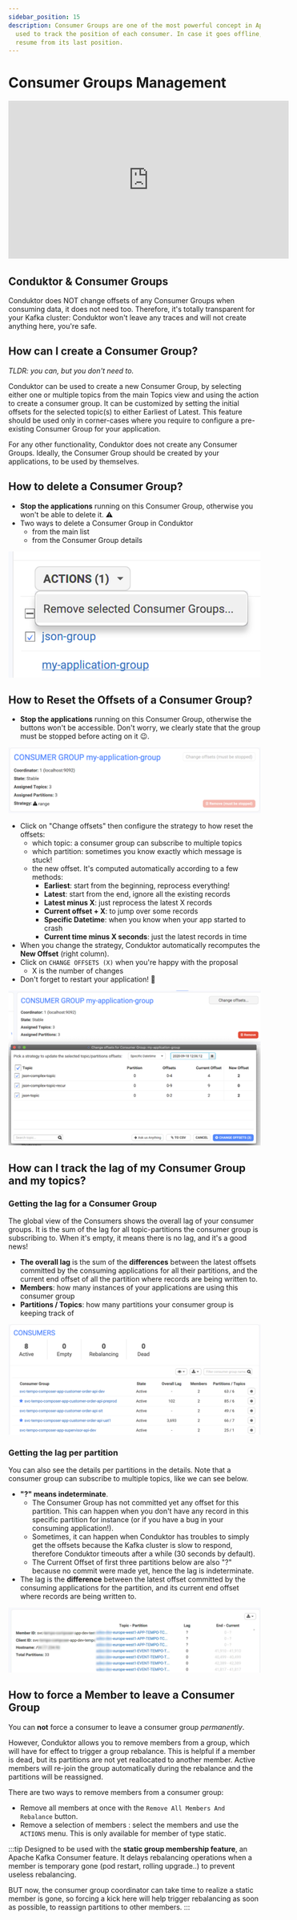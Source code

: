 ```yaml
---
sidebar_position: 15
description: Consumer Groups are one of the most powerful concept in Apache Kafka. It is
  used to track the position of each consumer. In case it goes offline, it can
  resume from its last position.
---
```


# Consumer Groups Management

<iframe
  width="560"
  height="315"
  src="https://www.youtube.com/embed/RCpjLuZyPq4"
  title="YouTube video player"
  frameborder="0"
  allow="accelerometer; autoplay; clipboard-write; encrypted-media; gyroscope; picture-in-picture"
  allowfullscreen
></iframe>

## Conduktor & Consumer Groups

Conduktor does NOT change offsets of any Consumer Groups when consuming data, it does not need too. Therefore, it's totally transparent for your Kafka cluster: Conduktor won't leave any traces and will not create anything here, you're safe.

## How can I create a Consumer Group?

_TLDR: you can, but you don't need to._

Conduktor can be used to create a new Consumer Group, by selecting either one or multiple topics from the main Topics view and using the action to create a consumer group. It can be customized by setting the initial offsets for the selected topic(s) to either Earliest of Latest. This feature should be used only in corner-cases where you require to configure a pre-existing Consumer Group for your application.

For any other functionality, Conduktor does not create any Consumer Groups. Ideally, the Consumer Group should be created by your applications, to be used by themselves.

## How to delete a Consumer Group?

- **Stop the applications** running on this Consumer Group, otherwise you won't be able to delete it. ⚠️
- Two ways to delete a Consumer Group in Conduktor
  - from the main list
  - from the Consumer Group details

![](./assets/screenshot-2020-09-20-at-12.21.07.png)

## How to Reset the Offsets of a Consumer Group?

- **Stop the applications** running on this Consumer Group, otherwise the buttons won't be accessible. Don't worry, we clearly state that the group must be stopped before acting on it 😉.

![](./assets/screenshot-2020-09-20-at-12.03.06.png)

- Click on "Change offsets" then configure the strategy to how reset the offsets:
  - which topic: a consumer group can subscribe to multiple topics
  - which partition: sometimes you know exactly which message is stuck!
  - the new offset. It's computed automatically according to a few methods:&#x20;
    - **Earliest**: start from the beginning, reprocess everything!
    - **Latest**: start from the end, ignore all the existing records
    - **Latest minus X**: just reprocess the latest X records
    - **Current offset + X**: to jump over some records
    - **Specific Datetime**: when you know when your app started to crash
    - **Current time minus X seconds**: just the latest records in time
- When you change the strategy, Conduktor automatically recomputes the **New Offset** (right column).
- Click on `CHANGE OFFSETS (X)` when you're happy with the proposal
  - X is the number of changes
- Don't forget to restart your application! 💪

![](./assets/screenshot-2020-09-20-at-12.06.59.png)

## How can I track the lag of my Consumer Group and my topics?

### Getting the lag for a Consumer Group

The global view of the Consumers shows the overall lag of your consumer groups. It is the sum of the lag for all topic-partitions the consumer group is subscribing to. When it's empty, it means there is no lag, and it's a good news!

- **The overall lag** is the sum of the **differences** between the latest offsets committed by the consuming applications for all their partitions, and the current end offset of all the partition where records are being written to.
- **Members**: how many instances of your applications are using this consumer group
- **Partitions / Topics**: how many partitions your consumer group is keeping track of

![](./assets/screenshot-2021-01-29-at-19.23.34.png)

### Getting the lag per partition

You can also see the details per partitions in the details. Note that a consumer group can subscribe to multiple topics, like we can see below.

- **"?" means indeterminate**.
  - The Consumer Group has not committed yet any offset for this partition. This can happen when you don't have any record in this specific partition for instance (or if you have a bug in your consuming application!).
  - Sometimes, it can happen when Conduktor has troubles to simply get the offsets because the Kafka cluster is slow to respond, therefore Conduktor timeouts after a while (30 seconds by default).
  - The Current Offset of first three partitions below are also "?" because no commit were made yet, hence the lag is indeterminate.
- The lag is the **difference** between the latest offset committed by the consuming applications for the partition, and its current end offset where records are being written to.

![](./assets/consumer-group-question-mark.jpg)

## How to force a Member to leave a Consumer Group

You can **not** force a consumer to leave a consumer group _permanently_.&#x20;

However, Conduktor allows you to remove members from a group, which will have for effect to trigger a group rebalance. This is helpful if a member is dead, but its partitions are not yet reallocated to another member. Active members will re-join the group automatically during the rebalance and the partitions will be reassigned.

There are two ways to remove members from a consumer group:

- Remove all members at once with the `Remove All Members And Rebalance` button.
- Remove a selection of members : select the members and use the `ACTIONS` menu. This is only available for member of type static.

:::tip
Designed to be used with the **static group membership feature**, an Apache Kafka Consumer feature. It delays rebalancing operations when a member is temporary gone (pod restart, rolling upgrade..) to prevent useless rebalancing.

BUT now, the consumer group coordinator can take time to realize a static member is gone, so forcing a kick here will help trigger rebalancing as soon as possible, to reassign partitions to other members.
:::
